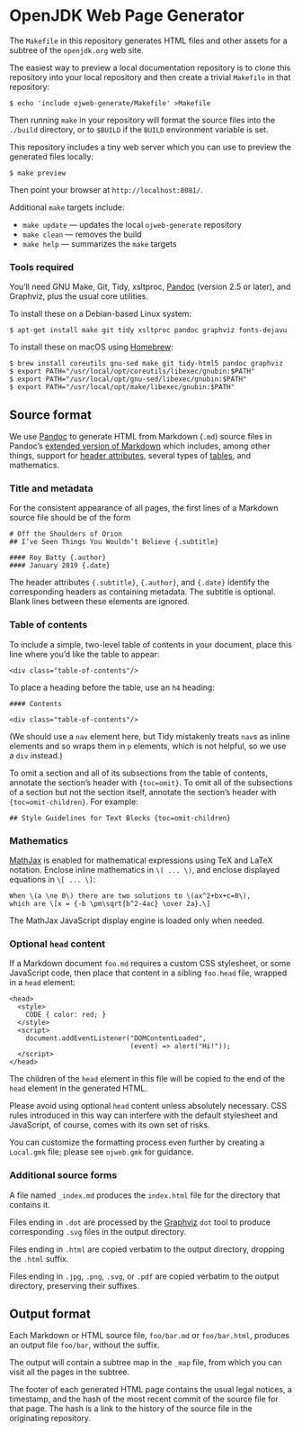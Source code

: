 
OpenJDK Web Page Generator
==========================


The `Makefile` in this repository generates HTML files and other assets
for a subtree of the `openjdk.org` web site.

The easiest way to preview a local documentation repository is to clone
this repository into your local repository and then create a trivial
`Makefile` in that repository:

    $ echo 'include ojweb-generate/Makefile' >Makefile

Then running `make` in your repository will format the source files into
the `./build` directory, or to `$BUILD` if the `BUILD` environment
variable is set.

This repository includes a tiny web server which you can use to preview
the generated files locally:

    $ make preview

Then point your browser at `http://localhost:8081/`.

Additional `make` targets include:

  - `make update` — updates the local `ojweb-generate` repository
  - `make clean` — removes the build
  - `make help` — summarizes the `make` targets


### Tools required

You’ll need GNU Make, Git, Tidy, xsltproc, [Pandoc] (version 2.5 or
later), and Graphviz, plus the usual core utilities.

To install these on a Debian-based Linux system:

    $ apt-get install make git tidy xsltproc pandoc graphviz fonts-dejavu

To install these on macOS using [Homebrew]:

    $ brew install coreutils gnu-sed make git tidy-html5 pandoc graphviz
    $ export PATH="/usr/local/opt/coreutils/libexec/gnubin:$PATH"
    $ export PATH="/usr/local/opt/gnu-sed/libexec/gnubin:$PATH"
    $ export PATH="/usr/local/opt/make/libexec/gnubin:$PATH"


Source format
-------------

We use [Pandoc] to generate HTML from Markdown (`.md`) source files in
Pandoc’s [extended version of Markdown][pd-markdown] which includes,
among other things, support for [header attributes][pd-hd-attr], several
types of [tables][pd-tables], and mathematics.


### Title and metadata

For the consistent appearance of all pages, the first lines of a Markdown
source file should be of the form

    # Off the Shoulders of Orion
    ## I’ve Seen Things You Wouldn’t Believe {.subtitle}

    #### Roy Batty {.author}
    #### January 2019 {.date}

The header attributes `{.subtitle}`, `{.author}`, and `{.date}` identify
the corresponding headers as containing metadata.  The subtitle is
optional.  Blank lines between these elements are ignored.


### Table of contents

To include a simple, two-level table of contents in your document, place
this line where you’d like the table to appear:

    <div class="table-of-contents"/>

To place a heading before the table, use an `h4` heading:

    #### Contents

    <div class="table-of-contents"/>

(We should use a `nav` element here, but Tidy mistakenly treats `nav`s as
inline elements and so wraps them in `p` elements, which is not helpful,
so we use a `div` instead.)

To omit a section and all of its subsections from the table of contents,
annotate the section’s header with `{toc=omit}`.  To omit all of the
subsections of a section but not the section itself, annotate the
section’s header with `{toc=omit-children}`.  For example:

    ## Style Guidelines for Text Blocks {toc=omit-children}


### Mathematics

[MathJax] is enabled for mathematical expressions using TeX and LaTeX
notation.  Enclose inline mathematics in `\( ... \)`, and enclose
displayed equations in `\[ ... \]`:

    When \(a \ne 0\) there are two solutions to \(ax^2+bx+c=0\),
    which are \[x = {-b \pm\sqrt{b^2-4ac} \over 2a}.\]

The MathJax JavaScript display engine is loaded only when needed.


### Optional `head` content

If a Markdown document `foo.md` requires a custom CSS stylesheet, or some
JavaScript code, then place that content in a sibling `foo.head` file,
wrapped in a `head` element:

    <head>
      <style>
        CODE { color: red; }
      </style>
      <script>
        document.addEventListener("DOMContentLoaded",
                                  (event) => alert("Hi!"));
      </script>
    </head>

The children of the `head` element in this file will be copied to the end
of the `head` element in the generated HTML.

Please avoid using optional `head` content unless absolutely necessary.
CSS rules introduced in this way can interfere with the default
stylesheet and JavaScript, of course, comes with its own set of risks.

You can customize the formatting process even further by creating a
`Local.gmk` file; please see `ojweb.gmk` for guidance.


### Additional source forms

A file named `_index.md` produces the `index.html` file for the directory
that contains it.

Files ending in `.dot` are processed by the [Graphviz] `dot` tool to
produce corresponding `.svg` files in the output directory.

Files ending in `.html` are copied verbatim to the output directory,
dropping the `.html` suffix.

Files ending in `.jpg`, `.png`, `.svg`, or `.pdf` are copied verbatim to
the output directory, preserving their suffixes.


Output format
-------------

Each Markdown or HTML source file, `foo/bar.md` or `foo/bar.html`,
produces an output file `foo/bar`, without the suffix.

The output will contain a subtree map in the `_map` file, from which you
can visit all the pages in the subtree.

The footer of each generated HTML page contains the usual legal notices,
a timestamp, and the hash of the most recent commit of the source file
for that page.  The hash is a link to the history of the source file in
the originating repository.


[Pandoc]: https://pandoc.org/
[pd-markdown]: https://pandoc.org/MANUAL.html#pandocs-markdown
[pd-tables]: https://pandoc.org/MANUAL.html#tables
[pd-hd-attr]: https://pandoc.org/MANUAL.html#extension-header_attributes
[Homebrew]: https://brew.sh
[MathJax]: https://docs.mathjax.org/en/latest/index.html
[Graphviz]: https://graphviz.org/doc/info/lang.html
